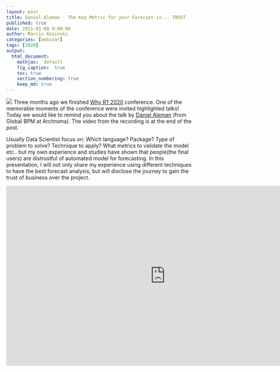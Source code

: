 ```yaml
---
layout: post
title: Daniel Aleman - The Key Metric for your Forecast is... TRUST
published: true
date: 2021-01-08 9:00:00
author: Marcin Kosinski
categories: [webinar]
tags: [2020]
output:
  html_document:
    mathjax:  default
    fig_caption:  true
    toc: true
    section_numbering: true
    keep_md: true
---
```


<img src="/foundation/images/fulls/whyr2020/high/daniel.jpg" class="fit image"> Three months ago we finished [Why R? 2020](http://2020.whyr.pl/) conference. One of the memorable moments of the conference were invited highlighted talks! Today we would like to remind you about the talk by [Daniel Aleman](https://www.linkedin.com/in/danielalemanh/) (from Global BPM at Archroma). The video from the recording is at the end of the post.

Usually Data Scientist focus on: Which language? Package? Type of problem to solve? Technique to apply? What metrics to validate the model etc.. but my own experience and studies have shown that people(the final users) are distrustful of automated model for forecasting. In this presentation, I will not only share my experience using different techniques to have the best forecast analysis, but will disclose the journey to gain the trust of business over the project.

<iframe width="850" height="480" src="https://www.youtube.com/embed/bV0W0vHgOCk" frameborder="0" allow="accelerometer; autoplay; clipboard-write; encrypted-media; gyroscope; picture-in-picture" allowfullscreen></iframe>



